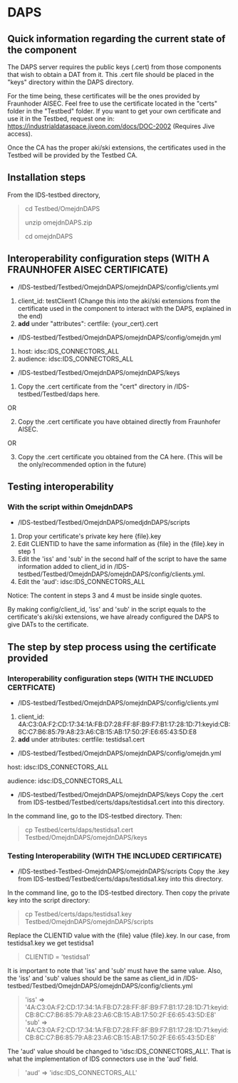 # DAPS

## Quick information regarding the current state of the component
The DAPS server requires the public keys (.cert) from those components that wish to obtain a DAT from it. This .cert file should be placed in the "keys" directory within the DAPS directory.

For the time being, these certificates will be the ones provided by Fraunhoder AISEC. Feel free to use the certificate located in the "certs" folder in the "Testbed" folder. If you want to get your own certificate and use it in the Testbed, request one in: https://industrialdataspace.jiveon.com/docs/DOC-2002 (Requires Jive access).

Once the CA has the proper aki/ski extensions, the certificates used in the Testbed will be provided by the Testbed CA.

## Installation steps
From the IDS-testbed directory,
> cd Testbed/OmejdnDAPS
>
> unzip omejdnDAPS.zip
>
> cd omejdnDAPS

## Interoperability configuration steps (WITH A FRAUNHOFER AISEC CERTIFICATE)
* /IDS-testbed/Testbed/OmejdnDAPS/omejdnDAPS/config/clients.yml
1. client_id: testClient1 (Change this into the aki/ski extensions from the certificate used in the component to interact with the DAPS, explained in the end)
2. **add** under "attributes": certfile: {your_cert}.cert

* /IDS-testbed/Testbed/OmejdnDAPS/omejdnDAPS/config/omejdn.yml
1. host: idsc:IDS_CONNECTORS_ALL
2. audience: idsc:IDS_CONNECTORS_ALL

* /IDS-testbed/Testbed/OmejdnDAPS/omejdnDAPS/keys
1. Copy the .cert certificate from the "cert" directory in /IDS-testbed/Testbed/daps here.

OR

2. Copy the .cert certificate you have obtained directly from Fraunhofer AISEC.

OR

3. Copy the .cert certificate you obtained from the CA here. (This will be the only/recommended option in the future)

## Testing interoperability

### With the script within OmejdnDAPS

* /IDS-testbed/Testbed/OmejdnDAPS/omedjdnDAPS/scripts
1. Drop your certificate's private key here {file}.key
2. Edit CLIENTID to have the same information as {file} in the {file}.key in step 1
3. Edit the 'iss' and 'sub' in the second half of the script to have the same information added to client_id in /IDS-testbed/Testbed/OmejdnDAPS/omejdnDAPS/config/clients.yml.
4. Edit the 'aud': idsc:IDS_CONNECTORS_ALL

Notice: The content in steps 3 and 4 must be inside single quotes.

By making config/client_id, 'iss' and 'sub' in the script equals to the certificate's aki/ski extensions, we have already configured the DAPS to give DATs to the certificate.

## The step by step process using the certificate provided

### Interoperability configuration steps (WITH THE INCLUDED CERTFICATE)
* /IDS-testbed/Testbed/OmejdnDAPS/omejdnDAPS/config/clients.yml
1. client_id: 4A:C3:0A:F2:CD:17:34:1A:FB:D7:28:FF:8F:B9:F7:B1:17:28:1D:71:keyid:CB:8C:C7:B6:85:79:A8:23:A6:CB:15:AB:17:50:2F:E6:65:43:5D:E8
2. **add** under attributes: certfile: testidsa1.cert
* /IDS-testbed/Testbed/OmejdnDAPS/omejdnDAPS/config/omejdn.yml

host: idsc:IDS_CONNECTORS_ALL

audience: idsc:IDS_CONNECTORS_ALL

* /IDS-testbed/Testbed/OmejdnDAPS/omejdnDAPS/keys
Copy the .cert from IDS-testbed/Testbed/certs/daps/testidsa1.cert into this directory.

In the command line, go to the IDS-testbed directory. Then:
> cp Testbed/certs/daps/testidsa1.cert Testbed/OmejdnDAPS/omejdnDAPS/keys

### Testing Interoperability (WITH THE INCLUDED CERTIFICATE)

* /IDS-testbed-Testbed-OmejdnDAPS/omejdnDAPS/scripts
Copy the .key from IDS-testbed/Testbed/certs/daps/testidsa1.key into this directory.

In the command line, go to the IDS-testbed directory. Then copy the private key into the script directory:
> cp Testbed/certs/daps/testidsa1.key Testbed/OmejdnDAPS/omejdnDAPS/scripts

Replace the CLIENTID value with the {file} value {file}.key. In our case, from testidsa1.key we get testidsa1
> CLIENTID = 'testidsa1'

It is important to note that 'iss' and 'sub' must have the same value. Also, the 'iss' and 'sub' values should be the same as client_id in /IDS-testbed/Testbed/OmejdnDAPS/omejdnDAPS/config/clients.yml
> 'iss' => '4A:C3:0A:F2:CD:17:34:1A:FB:D7:28:FF:8F:B9:F7:B1:17:28:1D:71:keyid:CB:8C:C7:B6:85:79:A8:23:A6:CB:15:AB:17:50:2F:E6:65:43:5D:E8'
> 'sub' => '4A:C3:0A:F2:CD:17:34:1A:FB:D7:28:FF:8F:B9:F7:B1:17:28:1D:71:keyid:CB:8C:C7:B6:85:79:A8:23:A6:CB:15:AB:17:50:2F:E6:65:43:5D:E8'

The 'aud' value should be changed to 'idsc:IDS_CONNECTORS_ALL'. That is what the implementation of IDS connectors use in the 'aud' field.
> 'aud' => 'idsc:IDS_CONNECTORS_ALL'
